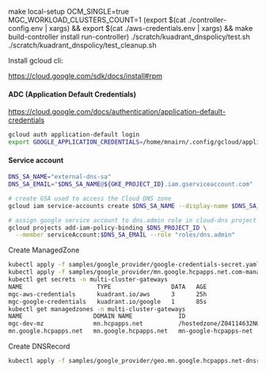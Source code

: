 
make local-setup OCM_SINGLE=true MGC_WORKLOAD_CLUSTERS_COUNT=1
(export $(cat ./controller-config.env | xargs) && export $(cat ./aws-credentials.env | xargs) && make build-controller install run-controller)
./scratch/kuadrant_dnspolicy/test.sh
./scratch/kuadrant_dnspolicy/test_cleanup.sh




Install gcloud cli:

https://cloud.google.com/sdk/docs/install#rpm

#### ADC (Application Default Credentials)

https://cloud.google.com/docs/authentication/application-default-credentials

```bash
gcloud auth application-default login
export GOOGLE_APPLICATION_CREDENTIALS=/home/mnairn/.config/gcloud/application_default_credentials.json
```

#### Service account

```bash
DNS_SA_NAME="external-dns-sa"
DNS_SA_EMAIL="$DNS_SA_NAME@${GKE_PROJECT_ID}.iam.gserviceaccount.com"

# create GSA used to access the Cloud DNS zone
gcloud iam service-accounts create $DNS_SA_NAME --display-name $DNS_SA_NAME

# assign google service account to dns.admin role in cloud-dns project
gcloud projects add-iam-policy-binding $DNS_PROJECT_ID \
  --member serviceAccount:$DNS_SA_EMAIL --role "roles/dns.admin"
```

Create ManagedZone

```bash
kubectl apply -f samples/google_provider/google-credentials-secret.yaml -n multi-cluster-gateways
kubectl apply -f samples/google_provider/mn.google.hcpapps.net.com-managedzone.yaml -n multi-cluster-gateways
kubectl get secrets -n multi-cluster-gateways
NAME                     TYPE                 DATA   AGE
mgc-aws-credentials      kuadrant.io/aws      3      25h
mgc-google-credentials   kuadrant.io/google   1      85s
kubectl get managedzones -n multi-cluster-gateways
NAME                    DOMAIN NAME             ID                                  RECORD COUNT   NAMESERVERS                                                                                                                             READY
mgc-dev-mz              mn.hcpapps.net          /hostedzone/Z04114632NOABXYWH93QU   8              ["ns-2005.awsdns-58.co.uk","ns-627.awsdns-14.net","ns-1160.awsdns-17.org","ns-263.awsdns-32.com"]                                       True
mn.google.hcpapps.net   mn.google.hcpapps.net   mn-google-hcpapps-net               -1             ["ns-cloud-e4.googledomains.com.","ns-cloud-e4.googledomains.com.","ns-cloud-e4.googledomains.com.","ns-cloud-e4.googledomains.com."]   True
```

Create DNSRecord

```bash
kubectl apply -f samples/google_provider/geo.mn.google.hcpapps.net-dnsrecord.yaml -n multi-cluster-gateways
```